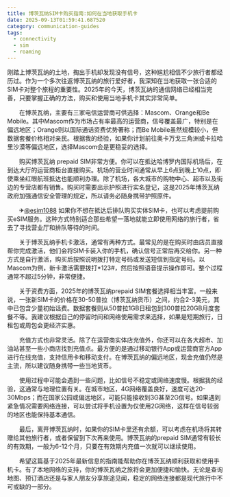 ```yaml
---
title: 博茨瓦纳SIM卡购买指南:如何在当地获取手机卡
date: 2025-09-13T01:59:41.687520
category: communication-guides
tags:
  - connectivity
  - sim
  - roaming
---
```


刚踏上博茨瓦纳的土地，掏出手机却发现没有信号，这种尴尬相信不少旅行者都经历过。作为一个多次往返博茨瓦纳的旅行爱好者，我深知在当地获取一张合适的SIM卡对整个旅程的重要性。2025年的今天，博茨瓦纳的通信网络已经相当完善，只要掌握正确的方法，购买和使用当地手机卡其实非常简单。

　　在博茨瓦纳，主要有三家电信运营商可供选择：Mascom、Orange和Be Mobile。其中Mascom作为市场占有率最高的运营商，信号覆盖最广，特别是在偏远地区；Orange则以国际通话资费优势著称；而Be Mobile虽然规模较小，但数据套餐价格相对亲民。根据我的经验，如果你计划前往奥卡万戈三角洲或卡拉哈里沙漠等偏远地区，选择Mascom会是更稳妥的选择。

　　购买博茨瓦纳 prepaid SIM非常方便。你可以在抵达哈博罗内国际机场后，在到达大厅的运营商柜台直接购买。机场的营业时间通常从早上6点到晚上10点，即使乘坐红眼航班抵达也能顺利办理。除了机场，各大城市的购物中心、超市以及街边的专营店都有销售。购买时需要出示护照进行实名登记，这是2025年博茨瓦纳政府加强通信安全管理的规定，所以请务必随身携带护照原件。

　　✈[@esim1088](https://t.me/s/esim1088) 如果你不想在抵达后排队购买实体SIM卡，也可以考虑提前购买eSIM服务。这种方式特别适合那些希望一落地就能立即使用网络的旅行者，省去了寻找营业厅和排队等待的时间。

　　关于博茨瓦纳手机卡激活，通常有两种方式。最常见的是在购买时由店员直接帮你完成激活，他们会将SIM卡装入你的手机，确认信号正常后再交给你。另一种方式是自行激活，购买后按照说明拨打特定号码或发送短信到指定号码。以Mascom为例，新卡激活需要拨打*123#，然后按照语音提示操作即可。整个过程通常不超过5分钟，非常便捷。

　　关于资费方面，2025年的博茨瓦纳prepaid SIM套餐选择相当丰富。一般来说，一张新SIM卡的价格在30-50普拉（博茨瓦纳货币）之间，约合2-3美元，其中已包含少量初始话费。数据套餐则从50普拉1GB日租包到300普拉20GB月度套餐不等。我建议根据自己的停留时间和网络使用需求来选择，如果是短期旅行，日租包或周包会更经济实惠。

　　充值方式也非常灵活。除了在运营商实体店充值外，你还可以在各大超市、加油站甚至一些小商店找到充值点。最方便的是通过移动银行App或运营商官方App进行在线充值，支持信用卡和移动支付。在博茨瓦纳的偏远地区，现金充值仍然是主流，所以建议随身携带一些当地货币。

　　使用过程中可能会遇到一些问题，比如信号不稳定或网络速度慢。根据我的经验，这通常与地理位置有关。在城市地区，4G网络覆盖良好，速度可达20-30Mbps；而在国家公园或偏远地区，可能只能接收到3G甚至2G信号。如果遇到紧急情况需要网络连接，可以尝试将手机设置为仅使用2G网络，这样在信号较弱的地区也能保持基本通信。

　　最后，离开博茨瓦纳时，如果你的SIM卡里还有余额，可以考虑在机场将其转赠给其他旅行者，或者保留到下次再来使用。博茨瓦纳的prepaid SIM通常有较长的有效期，一般为6-12个月，只要在有效期内充值一次就可以继续使用。

　　希望这篇基于2025年最新信息的指南能帮助你在博茨瓦纳顺利获取和使用手机卡。有了本地网络的支持，你的博茨瓦纳之旅将会更加便捷和愉快。无论是查询地图、预订酒店还是与家人朋友分享旅途见闻，稳定的网络连接都是现代旅行中不可或缺的一部分。